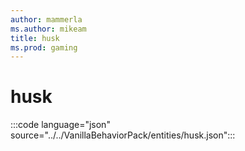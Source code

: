 ```yaml
---
author: mammerla
ms.author: mikeam
title: husk
ms.prod: gaming
---
```


# husk

:::code language="json" source="../../VanillaBehaviorPack/entities/husk.json":::
